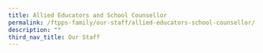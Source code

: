 ```yaml
---
title: Allied Educators and School Counsellor
permalink: /ftpps-family/our-staff/allied-educators-school-counsellor/
description: ""
third_nav_title: Our Staff
---
```

